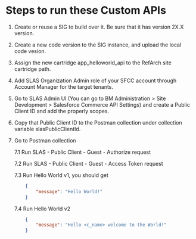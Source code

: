 # Steps to run these Custom APIs

1. Create or reuse a SIG to build over it. Be sure that it has version 2X.X version.

2. Create a new code version to the SIG instance, and upload the local code vesion.

3. Assign the new cartridge app_helloworld_api to the RefArch site cartridge path.

4. Add SLAS Organization Admin role of your SFCC account through Account Manager for the target tenants.

5. Go to SLAS Admin UI (You can go to BM Administration > Site Development > Salesforce Commerce API Settings) and create a Public Client ID and add the properly scopes.

6. Copy that Public Client ID to the Postman collection under collection variable slasPublicClientId.

7. Go to Postman collection

    7.1 Run SLAS - Public Client - Guest - Authorize request

    7.2 Run SLAS - Public Client - Guest - Access Token request

    7.3 Run Hello World v1, you should get
    ```json
        {
            "message": "Hello World!"
        }
    ```

    7.4 Run Hello World v2
    ```json
        {
            "message": "Hello <c_name> welcome to the World!"
        }
    ```

